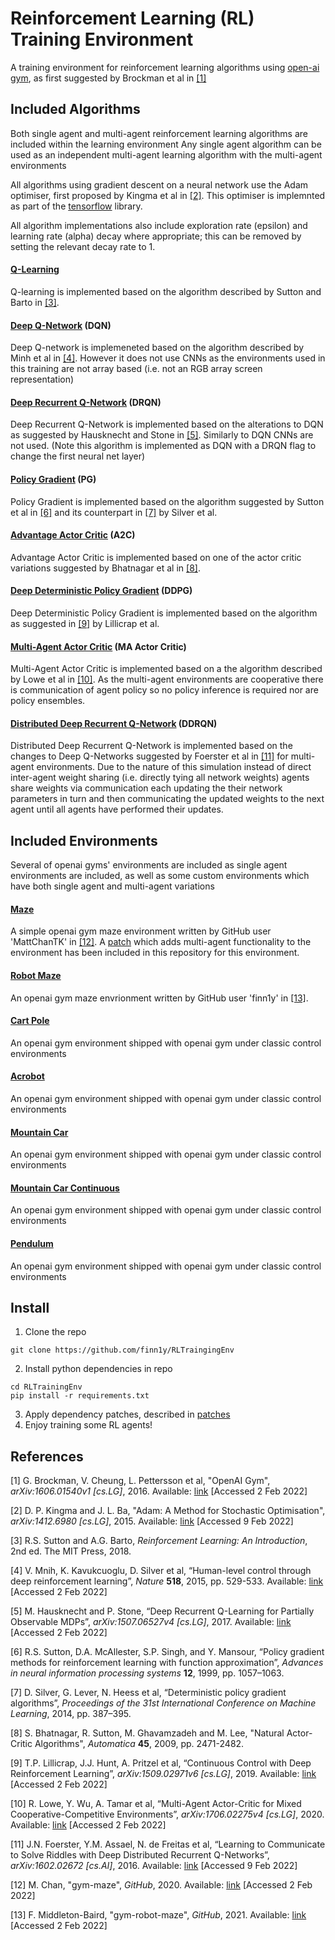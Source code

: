 # Reinforcement Learning (RL) Training Environment

A training environment for reinforcement learning algorithms using [open-ai gym](https://gym.openai.com/), as first suggested by Brockman et al in [[1]](#1)

## Included Algorithms

Both single agent and multi-agent reinforcement learning algorithms are included within the learning environment
Any single agent algorithm can be used as an independent multi-agent learning algorithm with the multi-agent environments

All algorithms using gradient descent on a neural network use the Adam optimiser, first proposed by Kingma et al in [[2]](#2). This optimiser is implemnted as part of the [tensorflow](https://www.tensorflow.org/overview) library. 

All algorithm implementations also include exploration rate (epsilon) and learning rate (alpha) decay where appropriate;
this can be removed by setting the relevant decay rate to 1.

#### [Q-Learning](rl_training_env/algorithms/qlearning.py)

Q-learning is implemented based on the algorithm described by Sutton and Barto in [[3]](#3).

#### [Deep Q-Network](rl_training_env/algorithms/dqn.py) (DQN)

Deep Q-network is implemeneted based on the algorithm described by Minh et al in [[4]](#4).
However it does not use CNNs as the environments used in this training are not array based 
(i.e. not an RGB array screen representation) 

#### [Deep Recurrent Q-Network](rl_training_env/algorithms/dqn.py) (DRQN)

Deep Recurrent Q-Network is implemented based on the alterations to DQN as suggested by Hausknecht and Stone in [[5]](#5). 
Similarly to DQN CNNs are not used. (Note this algorithm is implemented as DQN with a DRQN flag to change the first neural net layer)

#### [Policy Gradient](rl_training_env/algorihms/policy_grad.py) (PG)

Policy Gradient is implemented based on the algorithm suggested by Sutton et al in [[6]](#6) 
and its counterpart in [[7]](#7) by Silver et al.

#### [Advantage Actor Critic](rl_training_env/algorithms/actor_critic.py) (A2C)

Advantage Actor Critic is implemented based on one of the actor critic variations suggested by Bhatnagar et al in [[8]](#8).

#### [Deep Deterministic Policy Gradient](rl_training_env/algorithms/ddpg.py) (DDPG)

Deep Deterministic Policy Gradient is implemented based on the algorithm as suggested in [[9]](#9) by Lillicrap et al.

#### [Multi-Agent Actor Critic](rl_training_env/algorithms/ma_actor_critic.py) (MA Actor Critic)

Multi-Agent Actor Critic is implemented based on a the algorithm described by Lowe et al in [[10]](#10). 
As the multi-agent environments are cooperative there is communication of agent policy so no policy inference is required 
nor are policy ensembles.

#### [Distributed Deep Recurrent Q-Network](rl_training_env/algorithms/ddrqn.py) (DDRQN)

Distributed Deep Recurrent Q-Network is implemented based on the changes to Deep Q-Networks suggested by Foerster et al in [[11]](#11) 
for multi-agent environments. Due to the nature of this simulation instead of direct inter-agent weight sharing (i.e. directly tying all network weights) agents share weights via communication each updating the their network parameters in turn and then communicating the updated weights to the next agent until all agents have performed their updates. 

## Included Environments

Several of openai gyms' environments are included as single agent environments are included, as well as some custom 
environments which have both single agent and multi-agent variations

#### [Maze](https://github.com/MattChanTK/gym-maze)

A simple openai gym maze environment written by GitHub user 'MattChanTK' in [[12]](#12). A [patch](patches/gym_maze_multi_agent.patch)
which adds multi-agent functionality to the environment has been included in this repository for this environment.

#### [Robot Maze](https://github.com/finn1y/gym-robot-maze)

An openai gym maze envrionment written by GitHub user 'finn1y' in [[13]](#13).  

#### [Cart Pole](https://gym.openai.com/envs/CartPole-v1/)

An openai gym environment shipped with openai gym under classic control environments

#### [Acrobot](https://gym.openai.com/envs/Acrobot-v1/)

An openai gym environment shipped with openai gym under classic control environments

#### [Mountain Car](https://gym.openai.com/envs/MountainCar-v0/)

An openai gym environment shipped with openai gym under classic control environments

#### [Mountain Car Continuous](https://gym.openai.com/envs/MountainCarContinuous-v0/)

An openai gym environment shipped with openai gym under classic control environments

#### [Pendulum](https://gym.openai.com/envs/Pendulum-v0/)

An openai gym environment shipped with openai gym under classic control environments

## Install

1. Clone the repo
```
git clone https://github.com/finn1y/RLTraingingEnv
```
2. Install python dependencies in repo
```
cd RLTrainingEnv
pip install -r requirements.txt
```
3. Apply dependency patches, described in [patches](patches/README.md)
4. Enjoy training some RL agents!

## References

<a id="1">[1]</a>
G. Brockman, V. Cheung, L. Pettersson et al, "OpenAI Gym", *arXiv:1606.01540v1 [cs.LG]*, 2016. Available: [link](https://arxiv.org/abs/1606.01540) [Accessed 2 Feb 2022]

<a id="2">[2]</a> 
D. P. Kingma and J. L. Ba, "Adam: A Method for Stochastic Optimisation", *arXiv:1412.6980 [cs.LG]*, 2015. Available: [link](https://arxiv.org/abs/1412.6980) [Accessed 9 Feb 2022]

<a id="3">[3]</a>
R.S. Sutton and A.G. Barto, *Reinforcement Learning: An Introduction*, 2nd ed. The MIT Press, 2018.

<a id="4">[4]</a>
V. Mnih, K. Kavukcuoglu, D. Silver et al, “Human-level control through deep reinforcement learning”, 
*Nature* **518**, 2015, pp. 529-533. Available: 
[link](https://www.datascienceassn.org/sites/default/files/Human-level%20Control%20Through%20Deep%20Reinforcement%20Learning.pdf) [Accessed 2 Feb 2022]

<a id="5">[5]</a>
M. Hausknecht and P. Stone, “Deep Recurrent Q-Learning for Partially Observable MDPs”, 
*arXiv:1507.06527v4 [cs.LG]*, 2017. Available: [link](https://arxiv.org/abs/1507.06527) [Accessed 2 Feb 2022]

<a id="6">[6]</a>
R.S. Sutton, D.A. McAllester, S.P. Singh, and Y. Mansour, “Policy gradient methods for reinforcement learning with function approximation”, 
*Advances in neural information processing systems* **12**, 1999, pp. 1057–1063.

<a id="7">[7]</a>
D. Silver, G. Lever, N. Heess et al, “Deterministic policy gradient algorithms”, 
*Proceedings of the 31st International Conference on Machine Learning*, 2014, pp. 387–395.

<a id="8">[8]</a>
S. Bhatnagar, R. Sutton, M. Ghavamzadeh and M. Lee, "Natural Actor-Critic Algorithms", 
*Automatica* **45**, 2009, pp. 2471-2482.

<a id="9">[9]</a>
T.P. Lillicrap, J.J. Hunt, A. Pritzel et al, “Continuous Control with Deep Reinforcement Learning”, 
*arXiv:1509.02971v6 [cs.LG]*, 2019. Available: [link](https://arxiv.org/abs/1509.02971) [Accessed 2 Feb 2022]

<a id="10">[10]</a>
R. Lowe, Y. Wu, A. Tamar et al, “Multi-Agent Actor-Critic for Mixed Cooperative-Competitive Environments”, 
*arXiv:1706.02275v4 [cs.LG]*, 2020. Available: [link](https://arxiv.org/abs/1706.02275v4) [Accessed 2 Feb 2022]

<a id="11">[11]</a>
J.N. Foerster, Y.M. Assael, N. de Freitas et al, “Learning to Communicate to Solve Riddles with Deep Distributed Recurrent Q-Networks”, 
*arXiv:1602.02672 [cs.AI]*, 2016. Available: [link](https://arxiv.org/abs/1602.02672) [Accessed 9 Feb 2022]

<a id="12">[12]</a>
M. Chan, "gym-maze", *GitHub*, 2020. Available: [link](https://github.com/MattChanTK/gym-maze) [Accessed 2 Feb 2022]

<a id="13">[13]</a>
F. Middleton-Baird, "gym-robot-maze", *GitHub*, 2021. Available: [link](https://github.com/finn1y/gym-robot-maze) [Accessed 2 Feb 2022]
